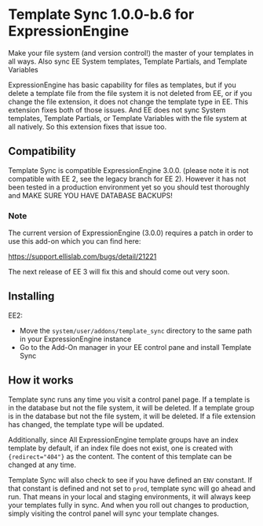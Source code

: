 # Template Sync 1.0.0-b.6 for ExpressionEngine

Make your file system (and version control!) the master of your templates in all ways. Also sync EE System templates, Template Partials, and Template Variables

ExpressionEngine has basic capability for files as templates, but if you delete a template file from the file system it is not deleted from EE, or if you change the file extension, it does not change the template type in EE. This extension fixes both of those issues. And EE does not sync System templates, Template Partials, or Template Variables with the file system at all natively. So this extension fixes that issue too.

## Compatibility

Template Sync is compatible ExpressionEngine 3.0.0. (please note it is not compatible with EE 2, see the legacy branch for EE 2). However it has not been tested in a production environment yet so you should test thoroughly and MAKE SURE YOU HAVE DATABASE BACKUPS!

### Note

The current version of ExpressionEngine (3.0.0) requires a patch in order to use this add-on which you can find here:

https://support.ellislab.com/bugs/detail/21221

The next release of EE 3 will fix this and should come out very soon.

## Installing

EE2:

- Move the `system/user/addons/template_sync` directory to the same path in your ExpressionEngine instance
- Go to the Add-On manager in your EE control pane and install Template Sync

## How it works

Template sync runs any time you visit a control panel page. If a template is in the database but not the file system, it will be deleted. If a template group is in the database but not the file system, it will be deleted. If a file extension has changed, the template type will be updated.

Additionally, since All ExpressionEngine template groups have an index template by default, if an index file does not exist, one is created with `{redirect="404"}` as the content. The content of this template can be changed at any time.

Template Sync will also check to see if you have defined an `ENV` constant. If that constant is defined and not set to `prod`, template sync will go ahead and run. That means in your local and staging environments, it will always keep your templates fully in sync. And when you roll out changes to production, simply visiting the control panel will sync your template changes.